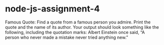 # node-js-assignment-4
Famous Quote: Find a quote from a famous person you admire. Print the quote and the name of its author. Your output should look something like the following, including the quotation marks:  Albert Einstein once said, “A person who never made a mistake never tried anything new.”

